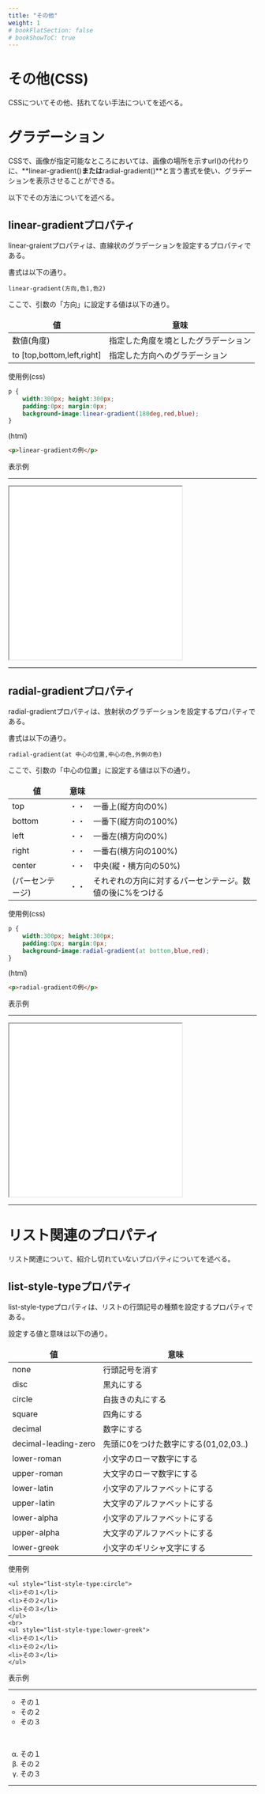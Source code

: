 ```yaml
---
title: "その他"
weight: 1
# bookFlatSection: false
# bookShowToC: true
---
```



# その他(CSS)

CSSについてその他、括れてない手法についてを述べる。


# グラデーション

CSSで、画像が指定可能なところにおいては、画像の場所を示すurl()の代わりに、**linear-gradient()**または**radial-gradient()**と言う書式を使い、グラデーションを表示させることができる。

以下でその方法についてを述べる。

## linear-gradientプロパティ

linear-graientプロパティは、直線状のグラデーションを設定するプロパティである。

書式は以下の通り。

```
linear-gradient(方向,色1,色2)
```

ここで、引数の「方向」に設定する値は以下の通り。

<table style="border:none;">
    <thead>
        <th style="border:none;">値</th>
        <th style="border:none;">意味</th>
    </thead>
    <tr>
        <td style="border:none;">数値(角度)</td>
        <td style="border:none;">指定した角度を境としたグラデーション</td>
    </tr>
    <tr>
        <td style="border:none;">to [top,bottom,left,right]</td>
        <td style="border:none;">指定した方向へのグラデーション</td>
    </tr>
</table>


使用例(css)

```css
p {
    width:300px; height:300px; 
    padding:0px; margin:0px;
    background-image:linear-gradient(180deg,red,blue);
}
```

(html)

```html
<p>linear-gradientの例</p>
```


表示例

<hr>
<iframe width="350" height="350" src="/css_sample_pages/linear-gradient.html">
</iframe>
<hr>


## radial-gradientプロパティ

radial-gradientプロパティは、放射状のグラデーションを設定するプロパティである。

書式は以下の通り。

```
radial-gradient(at 中心の位置,中心の色,外側の色)
```

ここで、引数の「中心の位置」に設定する値は以下の通り。

<table style="border:none;">
    <thead>
        <th style="border:none;">値</th>
        <th style="border:none;">意味</th>
    </thead>
    <tr>
        <td style="border:none;">top</td>
        <td style="border:none;">・・</td>
        <td style="border:none;">一番上(縦方向の0%)</td>
    </tr>
    <tr>
        <td style="border:none;">bottom</td>
        <td style="border:none;">・・</td>
        <td style="border:none;">一番下(縦方向の100%)</td>
    </tr>
    <tr>
        <td style="border:none;">left</td>
        <td style="border:none;">・・</td>
        <td style="border:none;">一番左(横方向の0%)</td>
    </tr>
    <tr>
        <td style="border:none;">right</td>
        <td style="border:none;">・・</td>
        <td style="border:none;">一番右(横方向の100%)</td>
    </tr>
    <tr>
        <td style="border:none;">center</td>
        <td style="border:none;">・・</td>
        <td style="border:none;">中央(縦・横方向の50%)</td>
    </tr>
    <tr>
        <td style="border:none;">(パーセンテージ)</td>
        <td style="border:none;">・・</td>
        <td style="border:none;">それぞれの方向に対するパーセンテージ。数値の後に%をつける</td>
    </tr>
</table>


使用例(css)

```css
p {
    width:300px; height:300px; 
    padding:0px; margin:0px;
    background-image:radial-gradient(at bottom,blue,red);
}
```

(html)

```html
<p>radial-gradientの例</p>
```


表示例

<hr>
<iframe width="350" height="350" src="/css_sample_pages/radial-gradient.html">
</iframe>
<hr>


# リスト関連のプロパティ

リスト関連について、紹介し切れていないプロパティについてを述べる。


## list-style-typeプロパティ

list-style-typeプロパティは、リストの行頭記号の種類を設定するプロパティである。

設定する値と意味は以下の通り。


<table style="border:none;">
    <thead>
        <th style="border:none;">値</th>
        <th style="border:none;">意味</th>
    </thead>
    <tr>
        <td style="border:none;">none</td>
        <td style="border:none;">行頭記号を消す</td>
    </tr>
    <tr>
        <td style="border:none;">disc</td>
        <td style="border:none;">黒丸にする</td>
    </tr>
    <tr>
        <td style="border:none;">circle</td>
        <td style="border:none;">白抜きの丸にする</td>
    </tr>
    <tr>
        <td style="border:none;">square</td>
        <td style="border:none;">四角にする</td>
    </tr>
    <tr>
        <td style="border:none;">decimal</td>
        <td style="border:none;">数字にする</td>
    </tr>
    <tr>
        <td style="border:none;">decimal-leading-zero</td>
        <td style="border:none;">先頭に0をつけた数字にする(01,02,03..)</td>
    </tr>
    <tr>
        <td style="border:none;">lower-roman</td>
        <td style="border:none;">小文字のローマ数字にする</td>
    </tr>
    <tr>
        <td style="border:none;">upper-roman</td>
        <td style="border:none;">大文字のローマ数字にする</td>
    </tr>
    <tr>
        <td style="border:none;">lower-latin</td>
        <td style="border:none;">小文字のアルファベットにする</td>
    </tr>
    <tr>
        <td style="border:none;">upper-latin</td>
        <td style="border:none;">大文字のアルファベットにする</td>
    </tr>
    <tr>
        <td style="border:none;">lower-alpha</td>
        <td style="border:none;">小文字のアルファベットにする</td>
    </tr>
    <tr>
        <td style="border:none;">upper-alpha</td>
        <td style="border:none;">大文字のアルファベットにする</td>
    </tr>
    <tr>
        <td style="border:none;">lower-greek</td>
        <td style="border:none;">小文字のギリシャ文字にする</td>
    </tr>
</table>


使用例

```
<ul style="list-style-type:circle">
<li>その１</li>
<li>その２</li>
<li>その３</li>
</ul>
<br>
<ul style="list-style-type:lower-greek">
<li>その１</li>
<li>その２</li>
<li>その３</li>
</ul>
```


表示例

<hr>
<ul style="list-style-type:circle">
<li>その１</li>
<li>その２</li>
<li>その３</li>
</ul>
<br>
<ul style="list-style-type:lower-greek">
<li>その１</li>
<li>その２</li>
<li>その３</li>
</ul>
<hr>
